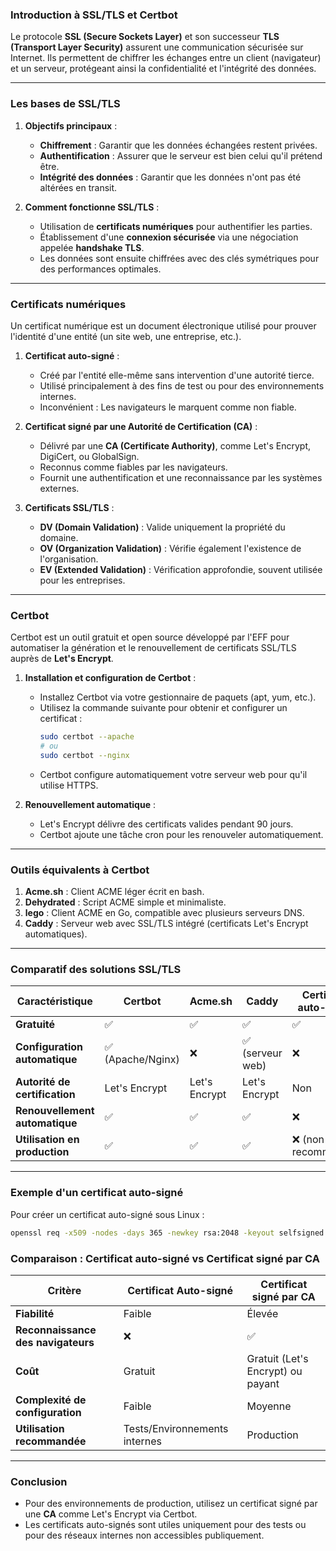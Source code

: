 ### Introduction à SSL/TLS et Certbot

Le protocole **SSL (Secure Sockets Layer)** et son successeur **TLS (Transport Layer Security)** assurent une communication sécurisée sur Internet. Ils permettent de chiffrer les échanges entre un client (navigateur) et un serveur, protégeant ainsi la confidentialité et l'intégrité des données.

---

### **Les bases de SSL/TLS**
1. **Objectifs principaux** :
   - **Chiffrement** : Garantir que les données échangées restent privées.
   - **Authentification** : Assurer que le serveur est bien celui qu'il prétend être.
   - **Intégrité des données** : Garantir que les données n'ont pas été altérées en transit.

2. **Comment fonctionne SSL/TLS** :
   - Utilisation de **certificats numériques** pour authentifier les parties.
   - Établissement d'une **connexion sécurisée** via une négociation appelée **handshake TLS**.
   - Les données sont ensuite chiffrées avec des clés symétriques pour des performances optimales.

---

### **Certificats numériques**
Un certificat numérique est un document électronique utilisé pour prouver l'identité d'une entité (un site web, une entreprise, etc.).

1. **Certificat auto-signé** :
   - Créé par l'entité elle-même sans intervention d'une autorité tierce.
   - Utilisé principalement à des fins de test ou pour des environnements internes.
   - Inconvénient : Les navigateurs le marquent comme non fiable.

2. **Certificat signé par une Autorité de Certification (CA)** :
   - Délivré par une **CA (Certificate Authority)**, comme Let's Encrypt, DigiCert, ou GlobalSign.
   - Reconnus comme fiables par les navigateurs.
   - Fournit une authentification et une reconnaissance par les systèmes externes.

3. **Certificats SSL/TLS** :
   - **DV (Domain Validation)** : Valide uniquement la propriété du domaine.
   - **OV (Organization Validation)** : Vérifie également l'existence de l'organisation.
   - **EV (Extended Validation)** : Vérification approfondie, souvent utilisée pour les entreprises.

---

### **Certbot**
Certbot est un outil gratuit et open source développé par l'EFF pour automatiser la génération et le renouvellement de certificats SSL/TLS auprès de **Let's Encrypt**.

1. **Installation et configuration de Certbot** :
   - Installez Certbot via votre gestionnaire de paquets (apt, yum, etc.).
   - Utilisez la commande suivante pour obtenir et configurer un certificat :
     ```bash
     sudo certbot --apache
     # ou
     sudo certbot --nginx
     ```
   - Certbot configure automatiquement votre serveur web pour qu'il utilise HTTPS.

2. **Renouvellement automatique** :
   - Let's Encrypt délivre des certificats valides pendant 90 jours.
   - Certbot ajoute une tâche cron pour les renouveler automatiquement.

---

### **Outils équivalents à Certbot**
1. **Acme.sh** : Client ACME léger écrit en bash.
2. **Dehydrated** : Script ACME simple et minimaliste.
3. **lego** : Client ACME en Go, compatible avec plusieurs serveurs DNS.
4. **Caddy** : Serveur web avec SSL/TLS intégré (certificats Let's Encrypt automatiques).

---

### **Comparatif des solutions SSL/TLS**

| **Caractéristique**            | **Certbot**       | **Acme.sh**     | **Caddy**        | **Certificat auto-signé** |
|---------------------------------|-------------------|-----------------|------------------|---------------------------|
| **Gratuité**                   | ✅                | ✅              | ✅               | ✅                        |
| **Configuration automatique**  | ✅ (Apache/Nginx) | ❌              | ✅ (serveur web) | ❌                        |
| **Autorité de certification**  | Let's Encrypt     | Let's Encrypt   | Let's Encrypt    | Non                       |
| **Renouvellement automatique** | ✅                | ✅              | ✅               | ❌                        |
| **Utilisation en production**  | ✅                | ✅              | ✅               | ❌ (non recommandé)       |

---

### Exemple d'un certificat auto-signé

Pour créer un certificat auto-signé sous Linux :
```bash
openssl req -x509 -nodes -days 365 -newkey rsa:2048 -keyout selfsigned.key -out selfsigned.crt
```

### Comparaison : Certificat auto-signé vs Certificat signé par CA

| **Critère**                  | **Certificat Auto-signé** | **Certificat signé par CA** |
|------------------------------|---------------------------|-----------------------------|
| **Fiabilité**                | Faible                   | Élevée                     |
| **Reconnaissance des navigateurs** | ❌                      | ✅                          |
| **Coût**                     | Gratuit                  | Gratuit (Let's Encrypt) ou payant |
| **Complexité de configuration** | Faible                  | Moyenne                    |
| **Utilisation recommandée**  | Tests/Environnements internes | Production                  |

---

### Conclusion
- Pour des environnements de production, utilisez un certificat signé par une **CA** comme Let's Encrypt via Certbot.
- Les certificats auto-signés sont utiles uniquement pour des tests ou pour des réseaux internes non accessibles publiquement.

